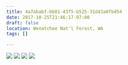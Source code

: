 ```yaml
---
title: 4a7ababf-bb01-43f5-b525-31d43a0fbd54
date: 2017-10-25T21:46:17-07:00
draft: false
location: Wenatchee Nat'l Forest, WA
tags: []

---
```




![](https://d17enza3bfujl8.cloudfront.net/20161106_01_02.jpg)
![](https://d17enza3bfujl8.cloudfront.net/20161106_01_04_01.jpg)
![](https://d17enza3bfujl8.cloudfront.net/20161106_01_22.jpg)
![](https://d17enza3bfujl8.cloudfront.net/20161106_01_36.jpg)



